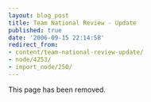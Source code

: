 ```yaml
---
layout: blog_post
title: Team National Review - Update
published: true
date: '2006-09-15 22:14:58'
redirect_from:
- content/team-national-review-update/
- node/4253/
- import_node/250/
---
```


This page has been removed.

